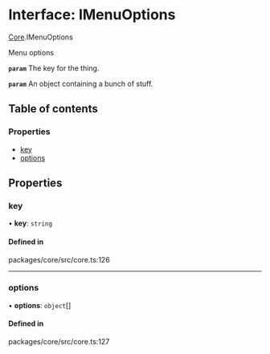 # Interface: IMenuOptions

[Core](../modules/Core.md).IMenuOptions

Menu options

**`param`** The key for the thing.

**`param`** An object containing a bunch of stuff.

## Table of contents

### Properties

- [key](Core.IMenuOptions.md#key)
- [options](Core.IMenuOptions.md#options)

## Properties

### key

• **key**: `string`

#### Defined in

packages/core/src/core.ts:126

___

### options

• **options**: `object`[]

#### Defined in

packages/core/src/core.ts:127
